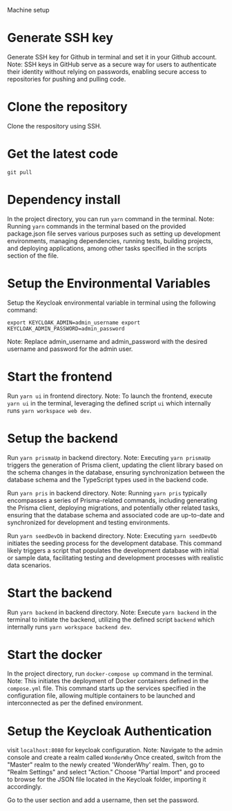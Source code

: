 Machine setup

# Generate SSH key
Generate SSH key for Github in terminal and set it in your Github account.
Note: SSH keys in GitHub serve as a secure way for users to authenticate their identity without relying on passwords, enabling secure access to repositories for pushing and pulling code.

# Clone the repository
Clone the respository using SSH.

# Get the latest code
`git pull`

# Dependency install
In the project directory, you can run `yarn` command in the terminal.
Note: Running `yarn` commands in the terminal based on the provided package.json file serves various purposes such as setting up development environments, managing dependencies, running tests, building projects, and deploying applications, among other tasks specified in the scripts section of the file.

# Setup the Environmental Variables
Setup the Keycloak environmental variable in terminal using the following command:

` export KEYCLOAK_ADMIN=admin_username
  export KEYCLOAK_ADMIN_PASSWORD=admin_password `

Note: Replace admin_username and admin_password with the desired username and password for the admin user.

# Start the frontend
Run `yarn ui` in frontend directory.
Note: To launch the frontend, execute `yarn ui` in the terminal, leveraging the defined script `ui` which internally runs `yarn workspace web dev`.

# Setup the backend
Run `yarn prismaUp` in backend directory.
Note: Executing `yarn prismaUp` triggers the generation of Prisma client, updating the client library based on the schema changes in the database, ensuring synchronization between the database schema and the TypeScript types used in the backend code.

Run `yarn pris` in backend directory.
Note: Running `yarn pris` typically encompasses a series of Prisma-related commands, including generating the Prisma client, deploying migrations, and potentially other related tasks, ensuring that the database schema and associated code are up-to-date and synchronized for development and testing environments.

Run `yarn seedDevDb` in backend directory.
Note: Executing `yarn seedDevDb` initiates the seeding process for the development database. This command likely triggers a script that populates the development database with initial or sample data, facilitating testing and development processes with realistic data scenarios.

# Start the backend
Run `yarn backend` in backend directory.
Note: Execute `yarn backend` in the terminal to initiate the backend, utilizing the defined script `backend` which internally runs `yarn workspace backend dev`.

# Start the docker
In the project directory, run `docker-compose up` command in the terminal.
Note: This initiates the deployment of Docker containers defined in the `compose.yml` file. This command starts up the services specified in the configuration file, allowing multiple containers to be launched and interconnected as per the defined environment.

# Setup the Keycloak Authentication
visit `localhost:8080` for keycloak configuration.
Note: Navigate to the admin console and create a realm called `WonderWhy` Once created, switch from the "Master" realm to the newly created 'WonderWhy' realm. Then, go to "Realm Settings" and select "Action." Choose "Partial Import" and proceed to browse for the JSON file located in the Keycloak folder, importing it accordingly.

Go to the user section and add a username, then set the password.